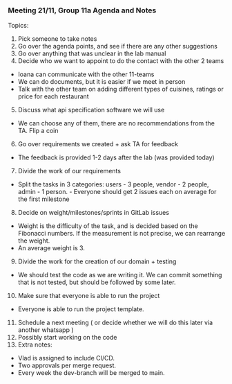 ### Meeting 21/11, Group 11a Agenda and Notes

Topics:

1. Pick someone to take notes
2. Go over the agenda points, and see if there are any other suggestions
3. Go over anything that was unclear in the lab manual
4. Decide who we want to appoint to do the contact with the other 2 teams
 - Ioana can communicate with the other 11-teams
 - We can do documents, but it is easier if we meet in person 
 - Talk with the other team on adding different types of cuisines, ratings or price for each restaurant
5. Discuss what api specification software we will use
 - We can choose any of them, there are no recommendations from the TA. Flip a coin
6. Go over requirements we created + ask TA for feedback
 - The feedback is provided 1-2 days after the lab (was provided today)
7. Divide the work of our requirements
 - Split the tasks in 3 categories: users - 3 people, vendor - 2 people, admin - 1 person.   - Everyone should get 2 issues each on average for the first milestone
8. Decide on weight/milestones/sprints in GitLab issues
 - Weight is the difficulty of the task, and is decided based on the Fibonacci numbers. If the measurement is not precise, we can rearrange the weight.
 - An average weight is 3.
9. Divide the work for the creation of our domain + testing
 - We should test the code as we are writing it. We can commit something that is not tested, but should be followed by some later.
10. Make sure that everyone is able to run the project
 - Everyone is able to run the project template.
11. Schedule a next meeting ( or decide whether we will do this later via another whatsapp )
12. Possibly start working on the code
13. Extra notes:
 - Vlad is assigned to include CI/CD.
 - Two approvals per merge request.
 - Every week the dev-branch will be merged to main.
